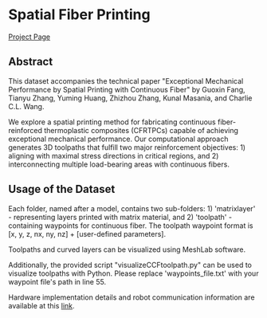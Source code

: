 # Spatial Fiber Printing
[Project Page](https://guoxinfang.github.io/SpatialFiberPrinting)

## Abstract
This dataset accompanies the technical paper "Exceptional Mechanical Performance by Spatial Printing with Continuous Fiber" by Guoxin Fang, Tianyu Zhang, Yuming Huang, Zhizhou Zhang, Kunal Masania, and Charlie C.L. Wang.

We explore a spatial printing method for fabricating continuous fiber-reinforced thermoplastic composites (CFRTPCs) capable of achieving exceptional mechanical performance. Our computational approach generates 3D toolpaths that fulfill two major reinforcement objectives: 1) aligning with maximal stress directions in critical regions, and 2) interconnecting multiple load-bearing areas with continuous fibers.

## Usage of the Dataset

Each folder, named after a model, contains two sub-folders: 1) 'matrixlayer' - representing layers printed with matrix material, and 2) 'toolpath' - containing waypoints for continuous fiber. The toolpath waypoint format is [x, y, z, nx, ny, nz] + [user-defined parameters].

Toolpaths and curved layers can be visualized using MeshLab software.

Additionally, the provided script "visualizeCCFtoolpath.py" can be used to visualize toolpaths with Python. Please replace 'waypoints_file.txt' with your waypoint file's path in line 55.

Hardware implementation details and robot communication information are available at this [link](https://github.com/yuminghuang1995/Hardware_support_for_Curved_RoboFDM).

